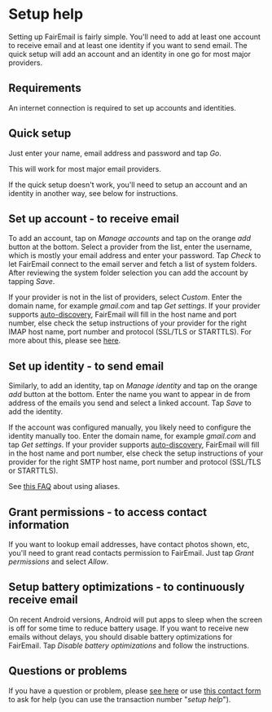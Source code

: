 # Setup help

Setting up FairEmail is fairly simple.
You'll need to add at least one account to receive email and at least one identity if you want to send email.
The quick setup will add an account and an identity in one go for most major providers.


## Requirements

An internet connection is required to set up accounts and identities.


## Quick setup

Just enter your name, email address and password and tap *Go*.

This will work for most major email providers.

If the quick setup doesn't work, you'll need to setup an account and an identity in another way, see below for instructions.


## Set up account - to receive email

To add an account, tap on *Manage accounts* and tap on the orange *add* button at the bottom.
Select a provider from the list, enter the username, which is mostly your email address and enter your password.
Tap *Check* to let FairEmail connect to the email server and fetch a list of system folders.
After reviewing the system folder selection you can add the account by tapping *Save*.

If your provider is not in the list of providers, select *Custom*.
Enter the domain name, for example *gmail.com* and tap *Get settings*.
If your provider supports [auto-discovery](https://tools.ietf.org/html/rfc6186), FairEmail will fill in the host name and port number,
else check the setup instructions of your provider for the right IMAP host name, port number and protocol (SSL/TLS or STARTTLS).
For more about this, please see [here](https://github.com/M66B/FairEmail/blob/master/FAQ.md#authorizing-accounts).


## Set up identity - to send email

Similarly, to add an identity, tap on *Manage identity* and tap on the orange *add* button at the bottom.
Enter the name you want to appear in de from address of the emails you send and select a linked account.
Tap *Save* to add the identity.

If the account was configured manually, you likely need to configure the identity manually too.
Enter the domain name, for example *gmail.com* and tap *Get settings*.
If your provider supports [auto-discovery](https://tools.ietf.org/html/rfc6186), FairEmail will fill in the host name and port number,
else check the setup instructions of your provider for the right SMTP host name, port number and protocol (SSL/TLS or STARTTLS).

See [this FAQ](https://github.com/M66B/FairEmail/blob/master/FAQ.md#FAQ9) about using aliases.


## Grant permissions - to access contact information

If you want to lookup email addresses, have contact photos shown, etc, you'll need to grant read contacts permission to FairEmail.
Just tap *Grant permissions* and select *Allow*.


## Setup battery optimizations - to continuously receive email

On recent Android versions, Android will put apps to sleep when the screen is off for some time to reduce battery usage.
If you want to receive new emails without delays, you should disable battery optimizations for FairEmail.
Tap *Disable battery optimizations* and follow the instructions.


## Questions or problems

If you have a question or problem, please [see here](https://github.com/M66B/FairEmail/blob/master/FAQ.md)
or use [this contact form](https://contact.faircode.eu/?product=fairemailsupport) to ask for help (you can use the transaction number "*setup help*").
